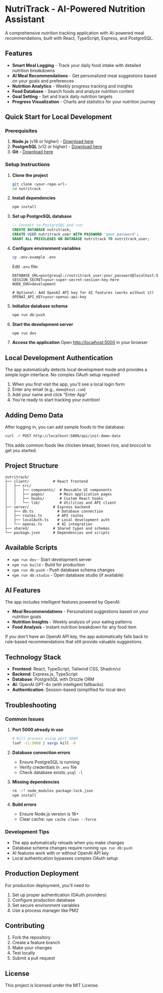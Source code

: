 # NutriTrack - AI-Powered Nutrition Assistant

A comprehensive nutrition tracking application with AI-powered meal recommendations, built with React, TypeScript, Express, and PostgreSQL.

## Features

- **Smart Meal Logging** - Track your daily food intake with detailed nutrition breakdowns
- **AI Meal Recommendations** - Get personalized meal suggestions based on your goals and preferences
- **Nutrition Analytics** - Weekly progress tracking and insights
- **Food Database** - Search foods and analyze nutrition content
- **Goal Setting** - Set and track daily nutrition targets
- **Progress Visualization** - Charts and statistics for your nutrition journey

## Quick Start for Local Development

### Prerequisites

1. **Node.js** (v18 or higher) - [Download here](https://nodejs.org/)
2. **PostgreSQL** (v12 or higher) - [Download here](https://www.postgresql.org/download/)
3. **Git** - [Download here](https://git-scm.com/)

### Setup Instructions

1. **Clone the project**
   ```bash
   git clone <your-repo-url>
   cd nutritrack
   ```

2. **Install dependencies**
   ```bash
   npm install
   ```

3. **Set up PostgreSQL database**
   ```sql
   -- Connect to PostgreSQL and run:
   CREATE DATABASE nutritrack;
   CREATE USER nutritrack_user WITH PASSWORD 'your_password';
   GRANT ALL PRIVILEGES ON DATABASE nutritrack TO nutritrack_user;
   ```

4. **Configure environment variables**
   ```bash
   cp .env.example .env
   ```
   
   Edit `.env` file:
   ```env
   DATABASE_URL=postgresql://nutritrack_user:your_password@localhost:5432/nutritrack
   SESSION_SECRET=your-super-secret-session-key-here
   NODE_ENV=development
   
   # Optional: Add OpenAI API key for AI features (works without it)
   OPENAI_API_KEY=your-openai-api-key
   ```

5. **Initialize database schema**
   ```bash
   npm run db:push
   ```

6. **Start the development server**
   ```bash
   npm run dev
   ```

7. **Access the application**
   Open [http://localhost:5000](http://localhost:5000) in your browser

## Local Development Authentication

The app automatically detects local development mode and provides a simple login interface. No complex OAuth setup required!

1. When you first visit the app, you'll see a local login form
2. Enter any email (e.g., `demo@test.com`)
3. Add your name and click "Enter App"
4. You're ready to start tracking your nutrition!

## Adding Demo Data

After logging in, you can add sample foods to the database:

```bash
curl -X POST http://localhost:5000/api/init-demo-data
```

This adds common foods like chicken breast, brown rice, and broccoli to get you started.

## Project Structure

```
nutritrack/
├── client/           # React frontend
│   ├── src/
│   │   ├── components/  # Reusable UI components
│   │   ├── pages/       # Main application pages
│   │   ├── hooks/       # Custom React hooks
│   │   └── lib/         # Utilities and API client
├── server/           # Express backend
│   ├── db.ts           # Database connection
│   ├── routes.ts       # API routes
│   ├── localAuth.ts    # Local development auth
│   └── openai.ts       # AI integration
├── shared/           # Shared types and schemas
└── package.json      # Dependencies and scripts
```

## Available Scripts

- `npm run dev` - Start development server
- `npm run build` - Build for production
- `npm run db:push` - Push database schema changes
- `npm run db:studio` - Open database studio (if available)

## AI Features

The app includes intelligent features powered by OpenAI:

- **Meal Recommendations** - Personalized suggestions based on your nutrition goals
- **Nutrition Insights** - Weekly analysis of your eating patterns
- **Food Analysis** - Instant nutrition breakdown for any food item

If you don't have an OpenAI API key, the app automatically falls back to rule-based recommendations that still provide valuable suggestions.

## Technology Stack

- **Frontend**: React, TypeScript, Tailwind CSS, Shadcn/ui
- **Backend**: Express.js, TypeScript
- **Database**: PostgreSQL with Drizzle ORM
- **AI**: OpenAI GPT-4o (with intelligent fallbacks)
- **Authentication**: Session-based (simplified for local dev)

## Troubleshooting

### Common Issues

1. **Port 5000 already in use**
   ```bash
   # Kill process using port 5000
   lsof -ti:5000 | xargs kill -9
   ```

2. **Database connection errors**
   - Ensure PostgreSQL is running
   - Verify credentials in `.env` file
   - Check database exists: `psql -l`

3. **Missing dependencies**
   ```bash
   rm -rf node_modules package-lock.json
   npm install
   ```

4. **Build errors**
   - Ensure Node.js version is 18+
   - Clear cache: `npm cache clean --force`

### Development Tips

- The app automatically reloads when you make changes
- Database schema changes require running `npm run db:push`
- AI features work with or without OpenAI API key
- Local authentication bypasses complex OAuth setup

## Production Deployment

For production deployment, you'll need to:

1. Set up proper authentication (OAuth providers)
2. Configure production database
3. Set secure environment variables
4. Use a process manager like PM2

## Contributing

1. Fork the repository
2. Create a feature branch
3. Make your changes
4. Test locally
5. Submit a pull request

## License

This project is licensed under the MIT License.